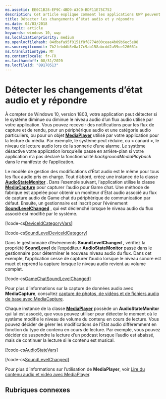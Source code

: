```yaml
---
ms.assetid: EE0C1B28-EF9C-4BD9-A3C0-BDF11E75C752
description: Cet article explique comment les applications UWP peuvent détecter et répondre aux changements initiés par le système dans les niveaux de flux audio.
title: Détecter les changements d’état audio et y répondre
ms.date: 04/03/2018
ms.topic: article
keywords: windows 10, uwp
ms.localizationpriority: medium
ms.openlocfilehash: 84dbafa95f0151f8f8774d00ceae4b09b6ec5e88
ms.sourcegitcommit: 7b2febddb3e8a17c9ab158abcdd2a59ce126661c
ms.translationtype: MT
ms.contentlocale: fr-FR
ms.lasthandoff: 08/31/2020
ms.locfileid: "89170513"
---
```

# <a name="detect-and-respond-to-audio-state-changes"></a>Détecter les changements d’état audio et y répondre
À compter de Windows 10, version 1803, votre application peut détecter si le système diminue ou diminue le niveau audio d’un flux audio utilisé par votre application. Vous pouvez recevoir des notifications pour les flux de capture et de rendu, pour un périphérique audio et une catégorie audio particuliers, ou pour un objet [**MediaPlayer**](/uwp/api/Windows.Media.Playback.MediaPlayer) utilisé par votre application pour la lecture du média. Par exemple, le système peut réduire, ou « canard », le niveau de lecture audio lors de la sonnerie d’une alarme. Le système désactive votre application lorsqu’elle passe en arrière-plan si votre application n’a pas déclaré la fonctionnalité *backgroundMediaPlayback* dans le manifeste de l’application. 

Le modèle de gestion des modifications d’État audio est le même pour tous les flux audio pris en charge. Tout d’abord, créez une instance de la classe [**AudioStateMonitor**](/uwp/api/windows.media.audio.audiostatemonitor) . Dans l’exemple suivant, l’application utilise la classe [**MediaCapture**](/uwp/api/Windows.Media.Capture.MediaCapture) pour capturer l’audio pour Game chat. Une méthode de fabrique est appelée pour obtenir un moniteur d’État audio associé au flux de capture audio de Game chat du périphérique de communication par défaut.  Ensuite, un gestionnaire est inscrit pour l’événement [**SoundLevelChanged**](/uwp/api/windows.media.audio.audiostatemonitor.soundlevelchanged) , qui est déclenché lorsque le niveau audio du flux associé est modifié par le système.

[!code-cs[DeviceIdCategoryVars](./code/SimpleCameraPreview_Win10/cs/MainPage.xaml.cs#SnippetDeviceIdCategoryVars)]

[!code-cs[SoundLevelDeviceIdCategory](./code/SimpleCameraPreview_Win10/cs/MainPage.xaml.cs#SnippetSoundLevelDeviceIdCategory)]

Dans le gestionnaire d’événements **SoundLevelChanged** , vérifiez la propriété [**SoundLevel**](/uwp/api/windows.media.audio.audiostatemonitor.soundlevel) de l’expéditeur **AudioStateMonitor** passé dans le gestionnaire pour déterminer le nouveau niveau audio du flux. Dans cet exemple, l’application cesse de capturer l’audio lorsque le niveau sonore est muet et reprend la capture lorsque le niveau audio revient au volume complet.

[!code-cs[GameChatSoundLevelChanged](./code/SimpleCameraPreview_Win10/cs/MainPage.xaml.cs#SnippetGameChatSoundLevelChanged)]

Pour plus d’informations sur la capture de données audio avec **MediaCapture**, consultez [capture de photos, de vidéos et de fichiers audio de base avec MediaCapture](basic-photo-video-and-audio-capture-with-MediaCapture.md).

Chaque instance de la classe [**MediaPlayer**](/uwp/api/Windows.Media.Playback.MediaPlayer) possède un **AudioStateMonitor** qui lui est associé, que vous pouvez utiliser pour détecter le moment où le système modifie le niveau de volume du contenu en cours de lecture. Vous pouvez décider de gérer les modifications de l’État audio différemment en fonction du type de contenu en cours de lecture. Par exemple, vous pouvez décider de suspendre la lecture d’un podcast lorsque l’audio est abaissé, mais de continuer la lecture si le contenu est musical. 

[!code-cs[AudioStateVars](./code/MediaPlayer_RS1/cs/MainPage.xaml.cs#SnippetAudioStateVars)]

[!code-cs[SoundLevelChanged](./code/MediaPlayer_RS1/cs/MainPage.xaml.cs#SnippetSoundLevelChanged)]

Pour plus d’informations sur l’utilisation de **MediaPlayer**, voir [Lire du contenu audio et vidéo avec MediaPlayer](play-audio-and-video-with-mediaplayer.md). 

## <a name="related-topics"></a>Rubriques connexes